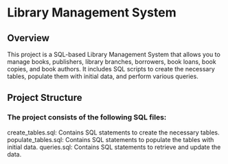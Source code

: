 # Library Management System
## Overview
This project is a SQL-based Library Management System that allows you to manage books, publishers, library branches, borrowers, book loans, book copies, and book authors. It includes SQL scripts to create the necessary tables, populate them with initial data, and perform various queries.

## Project Structure
### The project consists of the following SQL files:
create_tables.sql: Contains SQL statements to create the necessary tables.
populate_tables.sql: Contains SQL statements to populate the tables with initial data.
queries.sql: Contains SQL statements to retrieve and update the data.
